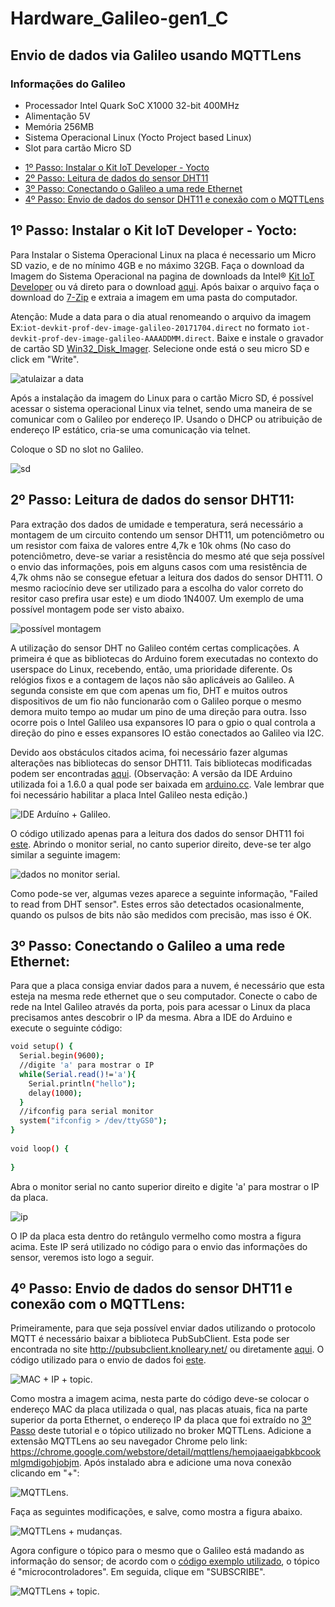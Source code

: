 # Hardware_Galileo-gen1_C
## Envio de dados via Galileo usando MQTTLens
### Informações do Galileo
- Processador Intel Quark SoC X1000 32-bit 400MHz
- Alimentação 5V
- Memória 256MB
- Sistema Operacional Linux (Yocto Project based Linux)
- Slot para cartão Micro SD

* [1º Passo: Instalar o Kit IoT Developer - Yocto](#passo1)
* [2º Passo: Leitura de dados do sensor DHT11](#passo2)
* [3º Passo: Conectando o Galileo a uma rede Ethernet](#passo3)
* [4º Passo: Envio de dados do sensor DHT11 e conexão com o MQTTLens](#passo4)


<a name="passo1"></a>
## 1º Passo: Instalar o Kit IoT Developer - Yocto:

Para Instalar o Sistema Operacional Linux na placa é necessario um Micro SD vazio, e de no mínimo  4GB e no máximo 32GB. Faça o download da Imagem do Sistema Operacional na pagina de downloads da Intel® [Kit IoT Developer](https://software.intel.com/en-us/iot/hardware/galileo/downloads) ou vá direto para o download [aqui](https://software.intel.com/galileo-image/latest). Após baixar o arquivo faça o download do [7-Zip](http://www.7-zip.org/) e extraia a imagem em uma pasta do computador.

Atenção: Mude a data para o dia atual renomeando o arquivo da imagem Ex:``iot-devkit-prof-dev-image-galileo-20171704.direct`` no formato ``iot-devkit-prof-dev-image-galileo-AAAADDMM.direct``. Baixe e instale o gravador de cartão SD [Win32_Disk_Imager](http://sourceforge.net/projects/win32diskimager). Selecione onde está o seu micro SD e click em "Write".

![atulaizar a data](https://cloud.githubusercontent.com/assets/17688443/25824618/718cdf44-3416-11e7-9963-569d5faf189c.png)

Após a instalação da imagem do Linux para o cartão Micro SD, é possível acessar o sistema operacional Linux via telnet, sendo uma maneira de se comunicar com o Galileo por endereço IP. Usando o DHCP ou atribuição de endereço IP estático, cria-se uma comunicação via telnet.

Coloque o SD  no slot no Galileo.
 
![sd](https://cloud.githubusercontent.com/assets/17688443/25824783/e9e28dfe-3416-11e7-809e-418264fc7331.png)

<a name="passo2"></a>
## 2º Passo: Leitura de dados do sensor DHT11:

Para extração dos dados de umidade e temperatura, será necessário a montagem de um circuito contendo um sensor DHT11, um potenciômetro ou um resistor com faixa de valores entre 4,7k e 10k ohms (No caso do potenciômetro, deve-se variar a resistência do mesmo até que seja possível o envio das informações, pois em alguns casos com uma resistência de 4,7k ohms não se consegue efetuar a leitura dos dados do sensor DHT11. O mesmo raciocínio deve ser utilizado para a escolha do valor correto do resitor caso prefira usar este) e um diodo 1N4007. Um exemplo de uma possível montagem pode ser visto abaixo.

![possível montagem](https://posinatel-my.sharepoint.com/personal/andrep_get_inatel_br/_layouts/15/guestaccess.aspx?docid=13aafbe77bdb748ee91ba9fb9d2924b30&authkey=AY6ohm1wdMnJByutQrv7i44)

A utilização do sensor DHT no Galileo contém certas complicações. A primeira é que as bibliotecas do Arduino forem executadas no contexto do userspace do Linux, recebendo, então, uma prioridade diferente. Os relógios fixos e a contagem de laços não são aplicáveis ​​ao Galileo. A segunda consiste em que com apenas um fio, DHT e muitos outros dispositivos de um fio não funcionarão com o Galileo porque o mesmo demora muito tempo ao mudar um pino de uma direção para outra. Isso ocorre pois o Intel Galileo usa expansores IO para o gpio o qual controla a direção do pino e esses expansores IO estão conectados ao Galileo via I2C.

Devido aos obstáculos citados acima, foi necessário fazer algumas alterações nas bibliotecas do sensor DHT11. Tais bibliotecas modificadas podem ser encontradas [aqui](https://github.com/AndreNadalini/Hardware_Galileo-gen1_C/tree/master/Libraries%20for%20DHT).
(Observação: A versão da IDE Arduino utilizada foi a 1.6.0 a qual pode ser baixada em [arduino.cc](https://www.arduino.cc/en/main/OldSoftwareReleases). Vale lembrar que foi necessário habilitar a placa Intel Galileo nesta edição.)

![IDE Arduíno + Galileo](https://posinatel-my.sharepoint.com/personal/andrep_get_inatel_br/_layouts/15/guestaccess.aspx?docid=1fba858530e234a3f92b43a5b2f27dfe0&authkey=Adw5xK7CuuHZ67kGJx3O1bk).

O código utilizado apenas para a leitura dos dados do sensor DHT11 foi [este](https://posinatel-my.sharepoint.com/personal/andrep_get_inatel_br/_layouts/15/onedrive.aspx?id=%2Fpersonal%2Fandrep_get_inatel_br%2FDocuments%2FLeitura%20de%20dados%20do%20sensor%20DHT11%2Etxt&parent=%2Fpersonal%2Fandrep_get_inatel_br%2FDocuments&p=5). Abrindo o monitor serial, no canto superior direito, deve-se ter algo similar a seguinte imagem:

![dados no monitor serial](https://posinatel-my.sharepoint.com/personal/andrep_get_inatel_br/_layouts/15/guestaccess.aspx?docid=1aa2bf0ffe506473d86e726d45989e26d&authkey=AfsgkOKAwpT7HZQuwKM28K4).

Como pode-se ver, algumas vezes aparece a seguinte informação, "Failed to read from DHT sensor". Estes erros são detectados ocasionalmente, quando os pulsos de bits não são medidos com precisão, mas isso é OK.

<a name="passo3"></a>
## 3º Passo: Conectando o Galileo a uma rede Ethernet:

Para que a placa consiga enviar dados para a nuvem, é necessário que esta esteja na mesma rede ethernet que o seu computador. Conecte o cabo de rede na Intel Galileo através da porta, pois para acessar o Linux da placa precisamos antes descobrir o IP da mesma. Abra a IDE do Arduino e execute o seguinte código:

```bash
void setup() {
  Serial.begin(9600);
  //digite 'a' para mostrar o IP
  while(Serial.read()!='a'){
    Serial.println("hello");
    delay(1000);
  }
  //ifconfig para serial monitor
  system("ifconfig > /dev/ttyGS0");
}
 
void loop() {
 
}
```
Abra o monitor serial no canto superior direito e digite 'a' para mostrar o IP da placa.

![ip](https://cloud.githubusercontent.com/assets/17688443/25825135/29f54660-3418-11e7-8056-863d2a8f0807.png)

O IP da placa esta dentro do retângulo vermelho como mostra a figura acima. Este IP será utilizado no código para o envio das informações do sensor, veremos isto logo a seguir.

<a name="passo4"></a>
## 4º Passo: Envio de dados do sensor DHT11 e conexão com o MQTTLens:

Primeiramente, para que seja possível enviar dados utilizando o protocolo MQTT é necessário baixar a biblioteca PubSubClient. Esta pode ser encontrada no site http://pubsubclient.knolleary.net/ ou diretamente [aqui](https://github.com/AndreNadalini/Hardware_Galileo-gen1_C/tree/master/PubSubClient). O código utilizado para o envio de dados foi [este](https://posinatel-my.sharepoint.com/personal/andrep_get_inatel_br/_layouts/15/onedrive.aspx?id=%2Fpersonal%2Fandrep_get_inatel_br%2FDocuments%2FEnviando%20dados%20do%20sensor%2Etxt&parent=%2Fpersonal%2Fandrep_get_inatel_br%2FDocuments&p=5).

![MAC + IP + topic](https://posinatel-my.sharepoint.com/personal/andrep_get_inatel_br/_layouts/15/guestaccess.aspx?docid=1aba1f92da1ac40a6bd689cbea9a1bede&authkey=AWv8wfOktxxzlkZCv3A5PuU).

Como mostra a imagem acima, nesta parte do código deve-se colocar o endereço MAC da placa utilizada o qual, nas placas atuais, fica na parte superior da porta Ethernet, o endereço IP da placa que foi extraído no [3º Passo](#passo3) deste tutorial e o tópico utilizado no broker MQTTLens. Adicione a extensão MQTTLens ao seu navegador Chrome pelo link: https://chrome.google.com/webstore/detail/mqttlens/hemojaaeigabkbcookmlgmdigohjobjm. Após instalado abra e adicione uma nova conexão clicando em "+":

![MQTTLens](https://posinatel-my.sharepoint.com/personal/andrep_get_inatel_br/_layouts/15/guestaccess.aspx?docid=13fb875afb2e84857ba2479553dc8698e&authkey=AdsejzNkSuwDEDSNNyriU2o).

Faça as seguintes modificações, e salve, como mostra a figura abaixo.

![MQTTLens + mudanças](https://posinatel-my.sharepoint.com/personal/andrep_get_inatel_br/_layouts/15/guestaccess.aspx?docid=15656d63520b441e080b28c28305d1a15&authkey=Ae_0fEFq2sFk_GXLXNrnDx4).

Agora configure o tópico para o mesmo que o Galileo está madando as informação do sensor; de acordo com o [código exemplo utilizado](https://posinatel-my.sharepoint.com/personal/andrep_get_inatel_br/_layouts/15/onedrive.aspx?id=%2Fpersonal%2Fandrep_get_inatel_br%2FDocuments%2FEnviando%20dados%20do%20sensor%2Etxt&parent=%2Fpersonal%2Fandrep_get_inatel_br%2FDocuments&p=5), o tópico é "microcontroladores". Em seguida, clique em "SUBSCRIBE".

![MQTTLens + topic](https://posinatel-my.sharepoint.com/personal/andrep_get_inatel_br/_layouts/15/guestaccess.aspx?docid=171a8031e38754d18b6801e9714ec3b8f&authkey=Abhr90_KzNGCnPKfAbliBjc).